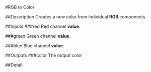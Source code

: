 #RGB to Color

##Description
Creates a new color from individual **RGB** components.

##Inputs
###red
Red channel **value**.

###green
Green channel **value**.

###blue
Blue channel **value**.

##Outputs
###color
The output color

##Detail

